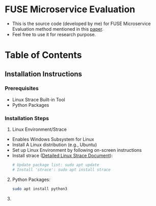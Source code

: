 # FUSE Microservice Evaluation
- This is the source code (developed by me) for FUSE Microservice Evaluation method mentioned in this [paper](https://link.springer.com/chapter/10.1007/978-3-031-48421-6_17).
- Feel free to use it for research purpose.

# Table of Contents
## Installation Instructions ##
### Prerequisites ###
- Linux Strace Built-in Tool
- Python Packages
### Installation Steps ### 
1. Linux Environment/Strace
  - Enables Windows Subsystem for Linux
  - Install A Linux distribution (e.g., Ubuntu) 
  - Set up Linux Environment by following on-screen instructions
  - Install strace ([Detailed Linux Strace Document](https://man7.org/linux/man-pages/man1/strace.1.html)):
    ```sh
    # Update package list: sudo apt update
    # Install 'strace': sudo apt install strace
    ```
2. Python Packages:
   ```sh
   sudo apt install python3
   ```
3. 
